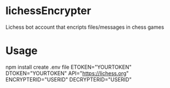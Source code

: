 # lichessEncrypter
 Lichess bot account that encripts files/messages in chess games

# Usage
npm install
create .env file
    ETOKEN="YOURTOKEN"
    DTOKEN="YOURTOKEN"
    API="https://lichess.org"
    ENCRYPTERID="USERID"
    DECRYPTERID="USERID"
